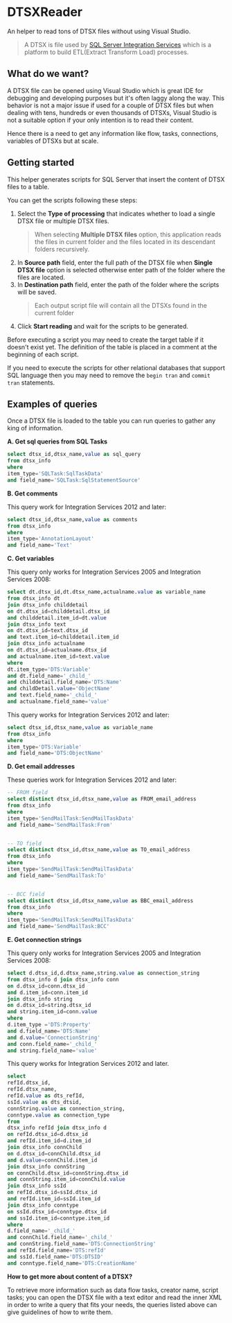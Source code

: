 # DTSXReader
An helper to read tons of DTSX files without using Visual Studio. 

> A DTSX is file used by [SQL Server Integration Services](https://docs.microsoft.com/en-us/sql/integration-services/sql-server-integration-services?view=sql-server-ver16) which is a platform to build ETL(Extract Transform Load) processes. 

## What do we want?
A DTSX file can be opened using Visual Studio which is great IDE for debugging and developing purposes but it's often laggy along the way. This behavior is not a major issue if used for a couple of DTSX files but when dealing with tens, hundreds or even thousands of DTSXs, Visual Studio is not a suitable option if your only intention is to read their content.

Hence there is a need to get any information like flow, tasks, connections, variables of DTSXs but at scale.

## Getting started
This helper generates scripts for SQL Server that insert the content of DTSX files to a table.

You can get the scripts following these steps:

1. Select the **Type of processing** that indicates whether to load a single DTSX file or multiple DTSX files.
    > When selecting **Multiple DTSX files** option, this application reads the files in current folder and the files located in its descendant folders recursively. 
2. In **Source path** field, enter the full path of the DTSX file when **Single DTSX file** option is selected otherwise enter path of the folder where the files are located.
3. In **Destination path** field, enter the path of the folder where the scripts will be saved.
    > Each output script file will contain all the DTSXs found in the current folder
4. Click **Start reading** and wait for the scripts to be generated.

Before executing a script you may need to create the target table if it doesn't exist yet. The definition of the table is placed in a comment at the beginning of each script.

If you need to execute the scripts for other relational databases that support SQL language then you may need to remove the `begin tran` and `commit tran` statements.

## Examples of queries

Once a DTSX file is loaded to the table you can run queries to gather any king of information.

**A. Get sql queries from SQL Tasks**

```sql
select dtsx_id,dtsx_name,value as sql_query
from dtsx_info
where
item_type='SQLTask:SqlTaskData'
and field_name='SQLTask:SqlStatementSource'
```


**B. Get comments**

This query work for Integration Services 2012 and later:
```sql
select dtsx_id,dtsx_name,value as comments 
from dtsx_info
where
item_type='AnnotationLayout'
and field_name='Text'
```


**C. Get variables**

This query only works for Integration Services 2005 and Integration Services 2008:

```sql
select dt.dtsx_id,dt.dtsx_name,actualname.value as variable_name
from dtsx_info dt
join dtsx_info childdetail
on dt.dtsx_id=childdetail.dtsx_id
and childdetail.item_id=dt.value
join dtsx_info text
on dt.dtsx_id=text.dtsx_id
and text.item_id=childdetail.item_id
join dtsx_info actualname
on dt.dtsx_id=actualname.dtsx_id
and actualname.item_id=text.value
where
dt.item_type='DTS:Variable'
and dt.field_name='_child_'
and childdetail.field_name='DTS:Name'
and childDetail.value='ObjectName'
and text.field_name='_child_'
and actualname.field_name='value'
```

This query works for Integration Services 2012 and later:
```sql
select dtsx_id,dtsx_name,value as variable_name
from dtsx_info 
where
item_type='DTS:Variable'
and field_name='DTS:ObjectName'
```


**D. Get email addresses**

These queries work for Integration Services 2012 and later:
```sql
-- FROM field
select distinct dtsx_id,dtsx_name,value as FROM_email_address
from dtsx_info 
where
item_type='SendMailTask:SendMailTaskData'
and field_name='SendMailTask:From'


-- TO field
select distinct dtsx_id,dtsx_name,value as TO_email_address
from dtsx_info 
where
item_type='SendMailTask:SendMailTaskData'
and field_name='SendMailTask:To'


-- BCC field
select distinct dtsx_id,dtsx_name,value as BBC_email_address
from dtsx_info 
where
item_type='SendMailTask:SendMailTaskData'
and field_name='SendMailTask:BCC'
```


**E. Get connection strings**

This query only works for Integration Services 2005 and Integration Services 2008:
```sql
select d.dtsx_id,d.dtsx_name,string.value as connection_string
from dtsx_info d join dtsx_info conn
on d.dtsx_id=conn.dtsx_id
and d.item_id=conn.item_id
join dtsx_info string
on d.dtsx_id=string.dtsx_id
and string.item_id=conn.value
where
d.item_type ='DTS:Property'
and d.field_name='DTS:Name'
and d.value='ConnectionString'
and conn.field_name='_child_'
and string.field_name='value'
```


This query works for Integration Services 2012 and later.
```sql
select
refId.dtsx_id,
refId.dtsx_name,
refId.value as dts_refId,
ssId.value as dts_dtsid,
connString.value as connection_string,
conntype.value as connection_type
from 
dtsx_info refId join dtsx_info d 
on refId.dtsx_id=d.dtsx_id
and refId.item_id=d.item_id
join dtsx_info connChild
on d.dtsx_id=connChild.dtsx_id
and d.value=connChild.item_id
join dtsx_info connString
on connChild.dtsx_id=connString.dtsx_id
and connString.item_id=connChild.value
join dtsx_info ssId
on refId.dtsx_id=ssId.dtsx_id
and refId.item_id=ssId.item_id
join dtsx_info conntype
on ssId.dtsx_id=conntype.dtsx_id
and ssId.item_id=conntype.item_id
where
d.field_name='_child_'
and connChild.field_name='_child_'
and connString.field_name='DTS:ConnectionString'
and refId.field_name='DTS:refId'
and ssId.field_name='DTS:DTSID'
and conntype.field_name='DTS:CreationName'
```

**How to get more about content of a DTSX?**

To retrieve more information such as data flow tasks, creator name, script tasks; you can open the DTSX file with a text editor and read the inner XML in order to write a query that fits your needs, the queries listed above can give guidelines of how to write them.
